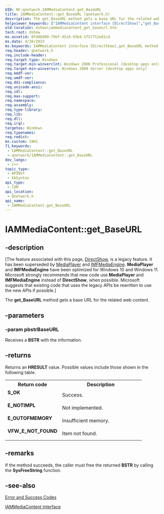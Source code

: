 ```yaml
---
UID: NF:qnetwork.IAMMediaContent.get_BaseURL
title: IAMMediaContent::get_BaseURL (qnetwork.h)
description: The get_BaseURL method gets a base URL for the related web content.
helpviewer_keywords: ["IAMMediaContent interface [DirectShow]","get_BaseURL method","IAMMediaContent.get_BaseURL","IAMMediaContent::get_BaseURL","IAMMediaContentget_BaseURL","dshow.iammediacontent_get_baseurl","get_BaseURL","get_BaseURL method [DirectShow]","get_BaseURL method [DirectShow]","IAMMediaContent interface","qnetwork/IAMMediaContent::get_BaseURL"]
old-location: dshow\iammediacontent_get_baseurl.htm
tech.root: dshow
ms.assetid: 0fd88d09-79bf-45c6-93b4-1f57752ed1cd
ms.date: 4/26/2023
ms.keywords: IAMMediaContent interface [DirectShow],get_BaseURL method, IAMMediaContent.get_BaseURL, IAMMediaContent::get_BaseURL, IAMMediaContentget_BaseURL, dshow.iammediacontent_get_baseurl, get_BaseURL, get_BaseURL method [DirectShow], get_BaseURL method [DirectShow],IAMMediaContent interface, qnetwork/IAMMediaContent::get_BaseURL
req.header: qnetwork.h
req.include-header: 
req.target-type: Windows
req.target-min-winverclnt: Windows 2000 Professional [desktop apps only]
req.target-min-winversvr: Windows 2000 Server [desktop apps only]
req.kmdf-ver: 
req.umdf-ver: 
req.ddi-compliance: 
req.unicode-ansi: 
req.idl: 
req.max-support: 
req.namespace: 
req.assembly: 
req.type-library: 
req.lib: 
req.dll: 
req.irql: 
targetos: Windows
req.typenames: 
req.redist: 
ms.custom: 19H1
f1_keywords:
 - IAMMediaContent::get_BaseURL
 - qnetwork/IAMMediaContent::get_BaseURL
dev_langs:
 - c++
topic_type:
 - APIRef
 - kbSyntax
api_type:
 - COM
api_location:
 - Qnetwork.h
api_name:
 - IAMMediaContent.get_BaseURL
---
```


# IAMMediaContent::get_BaseURL


## -description

\[The feature associated with this page, [DirectShow](/windows/win32/directshow/directshow), is a legacy feature. It has been superseded by [MediaPlayer](/uwp/api/Windows.Media.Playback.MediaPlayer) and [IMFMediaEngine](/windows/win32/api/mfmediaengine/nn-mfmediaengine-imfmediaengine). **MediaPlayer** and **IMFMediaEngine** have been optimized for Windows 10 and Windows 11. Microsoft strongly recommends that new code use **MediaPlayer** and **IMFMediaEngine** instead of **DirectShow**, when possible. Microsoft suggests that existing code that uses the legacy APIs be rewritten to use the new APIs if possible.\]

The <b>get_BaseURL</b> method gets a base URL for the related web content.

## -parameters

### -param pbstrBaseURL

Receives a <b>BSTR</b> with the information.

## -returns

Returns an <b>HRESULT</b> value. Possible values include those shown in the following table.
          

<table>
<tr>
<th>Return code</th>
<th>Description</th>
</tr>
<tr>
<td width="40%">
<dl>
<dt><b>S_OK</b></dt>
</dl>
</td>
<td width="60%">
Success.

</td>
</tr>
<tr>
<td width="40%">
<dl>
<dt><b>E_NOTIMPL</b></dt>
</dl>
</td>
<td width="60%">
Not implemented.

</td>
</tr>
<tr>
<td width="40%">
<dl>
<dt><b>E_OUTOFMEMORY</b></dt>
</dl>
</td>
<td width="60%">
Insufficient memory.

</td>
</tr>
<tr>
<td width="40%">
<dl>
<dt><b>VFW_E_NOT_FOUND</b></dt>
</dl>
</td>
<td width="60%">
Item not found.

</td>
</tr>
</table>

## -remarks

If the method succeeds, the caller must free the returned <b>BSTR</b> by calling the <b>SysFreeString</b> function.

## -see-also

<a href="/windows/desktop/DirectShow/error-and-success-codes">Error and Success Codes</a>



<a href="/windows/desktop/api/qnetwork/nn-qnetwork-iammediacontent">IAMMediaContent Interface</a>